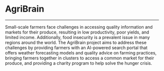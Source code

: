 # AgriBrain 
---
Small-scale farmers face challenges in accessing quality information and markets for their produce, resulting in low productivity, poor yields, and limited income. Additionally, food insecurity is a prevalent issue in many regions around the world. The AgriBrain project aims to address these challenges by providing farmers with an AI-powered search portal that offers weather forecasting models and quality advice on farming practices, bringing farmers together in clusters to access a common market for their produce, and providing a charity program to help solve the hunger crisis.
